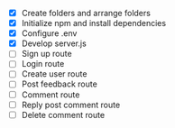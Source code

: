 - [x] Create folders and arrange folders
- [x] Initialize npm and install dependencies
- [x] Configure .env
- [x] Develop server.js
- [ ] Sign up route
- [ ] Login route
- [ ] Create user route
- [ ] Post feedback route
- [ ] Comment route
- [ ] Reply post comment route
- [ ] Delete comment route